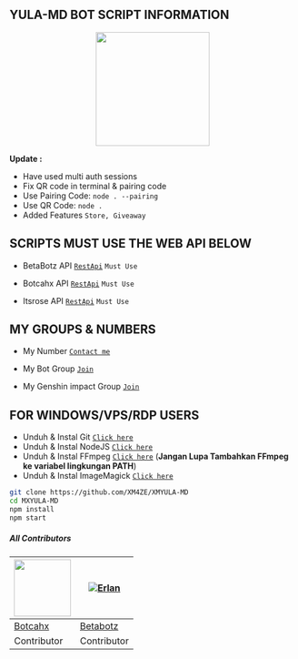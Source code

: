 ## YULA-MD BOT SCRIPT INFORMATION

<div id="header" align="center">
  <img src="https://github.com/XM4ZE/DATABASE/blob/master/wallpaper/3d2470d056100ddb151b3bb30f9ec277_2149578633960802861.gif?raw=true" width="200" height="200"/>
</div>

**Update :**
- Have used multi auth sessions 
- Fix QR code in terminal & pairing code
- Use Pairing Code: ```node . --pairing```
- Use QR Code: ```node .```
- Added Features ```Store, Giveaway```

 ## SCRIPTS MUST USE THE WEB API BELOW
  
- BetaBotz API [`RestApi`](https://api.betabotz.eu.org) ```Must Use```
  
- Botcahx API [`RestApi`](https://api.botcahx.eu.org) ```Must Use```

- Itsrose API [`RestApi`](https://docs.itsrose.life) ```Must Use```

## MY GROUPS & NUMBERS
- My Number [`Contact me`](https://wa.me/6281283516246)

- My Bot Group [`Join`](https://chat.whatsapp.com/FJRtTzRKxP8A2wT6fcCW3s)

- My Genshin impact Group [`Join`](https://chat.whatsapp.com/LZCnnSQFPkF3C6zrDcH5n8)

## FOR WINDOWS/VPS/RDP USERS

* Unduh & Instal Git [`Click here`](https://git-scm.com/downloads)
* Unduh & Instal NodeJS [`Click here`](https://nodejs.org/en/download)
* Unduh & Instal FFmpeg [`Click here`](https://ffmpeg.org/download.html) (**Jangan Lupa Tambahkan FFmpeg ke variabel lingkungan PATH**)
* Unduh & Instal ImageMagick [`Click here`](https://imagemagick.org/script/download.php)

```bash
git clone https://github.com/XM4ZE/XMYULA-MD
cd MXYULA-MD
npm install
npm start
```


##### All Contributors
<a href="https://github.com/BOTCAHX"><img src="https://github.com/BOTCAHX.png?size=100" width="100" height="100"></a> | [![Erlan](https://github.com/ERLANRAHMAT.png?size=100)](https://github.com/ERLANRAHMAT) 
---|---
[Botcahx](https://github.com/BOTCAHX)  | [Betabotz](https://github.com/ERLANRAHMAT)
Contributor | Contributor |
